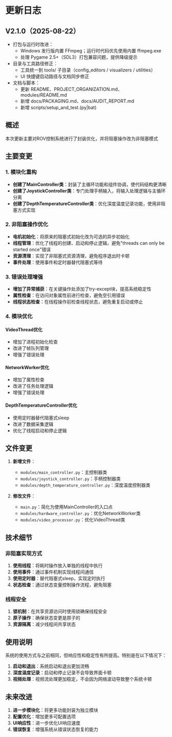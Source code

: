 # 更新日志

## V2.1.0（2025-08-22）

- 打包与运行时改进：
    - Windows 发行版内置 FFmpeg；运行时代码优先使用内置 ffmpeg.exe
    - 处理 Pygame 2.5+（SDL3）打包兼容问题，提供降级提示
- 目录与工具路径修正：
    - 工具统一到 tools/ 子目录（config_editors / visualizers / utilities）
    - UI 快捷键启动路径与文档同步修正
- 文档与脚本：
    - 更新 README、PROJECT_ORGANIZATION.md、modules/README.md
    - 新增 docs/PACKAGING.md、docs/AUDIT_REPORT.md
    - 新增 scripts/setup_and_test.(py|bat)

## 概述

本次更新主要对ROV控制系统进行了封装优化，并将阻塞操作改为非阻塞模式

## 主要变更

### 1. 模块化重构

- **创建了MainController类**：封装了主循环功能和组件协调，使代码结构更清晰
- **创建了JoystickController类**：专门处理手柄输入，将输入处理逻辑与主循环分离
- **创建了DepthTemperatureController类**：优化深度温度记录功能，使用非阻塞方式实现

### 2. 非阻塞操作优化

- **电机初始化**：将原来的阻塞式初始化改为可选的异步初始化
- **线程管理**：优化了线程的创建、启动和停止逻辑，避免"threads can only be started once"错误
- **资源清理**：实现了非阻塞式资源清理，避免程序退出时卡顿
- **事件处理**：使用事件和定时器替代阻塞式等待

### 3. 错误处理增强

- **增加了异常捕获**：在关键操作处添加了try-except块，提高系统稳定性
- **属性检查**：在访问对象属性前进行检查，避免空引用错误
- **线程状态检查**：在线程操作前检查线程状态，避免重复启动或停止

### 4. 模块优化

#### VideoThread优化

- 增加了进程初始化检查
- 改进了帧队列管理
- 增强了错误处理

#### NetworkWorker优化

- 增加了属性检查
- 改进了任务处理逻辑
- 增强了错误处理

#### DepthTemperatureController优化

- 使用定时器替代阻塞式sleep
- 改进了数据采集逻辑
- 优化了线程启动和停止逻辑

## 文件变更

1. **新增文件**：
    - `modules/main_controller.py`：主控制器类
    - `modules/joystick_controller.py`：手柄控制器类
    - `modules/depth_temperature_controller.py`：深度温度控制器类

2. **修改文件**：
    - `main.py`：简化为使用MainController的入口点
    - `modules/hardware_controller.py`：优化NetworkWorker类
    - `modules/video_processor.py`：优化VideoThread类

## 技术细节

### 非阻塞实现方式

1. **使用线程**：将耗时操作放入单独的线程中执行
2. **使用事件**：通过事件机制实现线程间通信
3. **使用定时器**：替代阻塞式sleep，实现定时执行
4. **状态检查**：通过状态变量控制操作流程，避免阻塞

### 线程安全

1. **锁机制**：在共享资源访问时使用锁确保线程安全
2. **原子操作**：确保状态变更是原子的
3. **资源隔离**：减少线程间共享状态

## 使用说明

系统的使用方式与之前相同，但响应性和稳定性有所提高。特别是在以下情况下：

1. **启动和退出**：系统启动和退出更加流畅
2. **深度温度记录**：启动和停止记录不会导致界面卡顿
3. **视频处理**：视频流处理更加稳定，不会因为网络波动导致整个系统卡顿

## 未来改进

1. **进一步模块化**：将更多功能封装为独立模块
2. **配置优化**：增加更多可配置选项
3. **UI响应性**：进一步优化UI响应速度
4. **错误恢复**：增强系统从错误状态恢复的能力